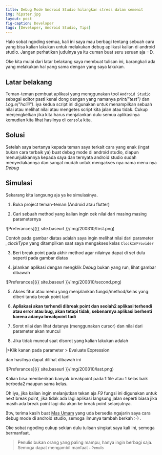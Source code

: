 ```yaml
---
title: Debug Mode Android Studio hilangkan stress dalam semenit
img: hipster.jpg
layout: post
fig-caption: Developer
tags: [Developer, Android Studio, Tips]
---
```


Halo sobat ngoding semua, kali ini saya mau berbagi tentang sebuah cara yang bisa kalian lakukan untuk melakukan debug aplikasi kalian di android studio. Jangan perhatikan judulnya ya itu cuman buat seru seruan aja :-D.

Oke kita mulai dari latar belakang saya membuat tulisan ini, barangkali ada yang melakukan hal yang sama dengan yang saya lakukan.
<!--more-->
## Latar belakang ##
Teman-teman pembuat aplikasi yang menggunakan tool `Android Studio` sebagai editor pasti kenal dong dengan yang namanya *print("test")* dan *Log.e("haiiii")*. iya kedua script ini digunakan untuk menampilkan sebuah nilai atau melihat nilai atau mengetes script kita jalan atau tidak. Cukup menjengkelkan jika kita harus menjalankan dulu semua aplikasinya kemudian kita lihat hasilnya di `console` kita. 


## Solusi ##
Setelah saya bertanya kepada teman saya terkait cara yang enak (ingat bukan cara terbaik ya) buat debug mode di android studio, diapun menunjukkannya kepada saya dan ternyata android studio sudah menyediakannya dan sangat mudah untuk mengakses nya nama menu nya *Debug*


## Simulasi ##
Sekarang kita langsung aja ya ke simulasinya.

1. Buka project teman-teman (Android atau flutter)

2. Cari sebuah method yang kalian ingin cek nilai dari masing masing parameternya

![Preferances]({{ site.baseurl }}/img/200310/first.png)

Contoh pada gambar diatas adalah saya ingin melihat nilai dari parameter *_clockType* yang ditampilkan saat saya mengakses kelas `ClockInProvider`

3. Beri break point pada akhir method agar nilainya dapat di set dulu seperti pada gambar diatas

4. jalankan aplikasi dengan mengklik *Debug* bukan yang run, lihat gambar dibawah

![Preferances]({{ site.baseurl }}/img/200310/second.png)

5. Akses fitur atau menu yang menjalankan fungsi/method/kelas yang diberi tanda break point tadi

6. **Apliakasi akan terhendi dibreak point dan seolah2 aplikasi terhendi atau error atau bug, akan tetapi tidak, sebenarnya aplikasi berhenti karena adanya breakpoint tadi**

7. Sorot nilai dan lihat datanya (menggunakan cursor) dan nilai dari parameter akan muncul

8. Jika tidak muncul saat disorot yang kalian lakukan adalah

|>Klik kanan pada parameter > Evaluate Expression

dan hasilnya dapat dilihat dibawah ini

![Preferances]({{ site.baseurl }}/img/200310/last.png)


Kalian bisa memberikan banyak breakpoint pada 1 file atau 1 kelas baik berbeda2 maupun sama kelas.

Oh iya, jika kalian ingin melanjutkan tekan aja *F9* fungsi ini digunakan untuk next break point, jika tidak ada lagi aplikasi langsung jalan seperti biasa jika masih ada break point lagi dia akan ke break point selanjutnya.

Btw, terima kasih buat [Mas Umam](https://www.linkedin.com/in/muhammad-sa-idul-umam-47a56b183/) yang uda bersedia ngajarin saya cara debug mode di android studio, semoga ilmunya tambah berkah :-) .

Oke sobat ngoding cukup sekian dulu tulisan singkat saya kali ini, semoga bermanfaat.

>Penulis bukan orang yang paling mampu, hanya ingin berbagi saja. Semoga dapat mengambil manfaat<small> - Penulis</small>
